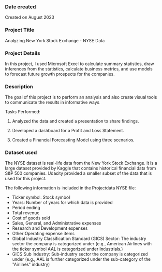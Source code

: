 ### Date created
Created on August 2023


### Project Title
Analyzing New York Stock Exchange - NYSE Data


### Project Details
In this project, I used Microsoft Excel to calculate summary statistics, draw inferences from the statistics, calculate business metrics, and use models to forecast future growth prospects for the companies. 



### Description
The goal of this project is to perform an analysis and also create visual tools to communicate the results in informative ways.

Tasks Performed:
 
1. Analyzed the data and created a presentation to share findings.

2. Developed a dashboard for a Profit and Loss Statement. 

3. Created a Financial Forecasting Model using three scenarios.  



### Dataset used
The NYSE dataset is real-life data from the New York Stock Exchange. It is a large dataset provided by Kaggle that contains historical financial data from S&P 500 companies. Udacity provided a smaller subset of the data that is used for this project.

The following information is included in the Projectdata NYSE file:
* Ticker symbol: Stock symbol
* Years: Number of years for which data is provided
* Period ending
* Total revenue
* Cost of goods sold
* Sales, General, and Administrative expenses
* Research and Development expenses
* Other Operating expense items
* Global Industry Classification Standard (GICS) Sector: The industry sector the company is categorized under (e.g., American Airlines with the ticker symbol AAL is categorized under Industrials.)
* GICS Sub Industry: Sub-industry sector the company is categorized under (e.g., AAL is further categorized under the sub-category of the "Airlines" industry)

